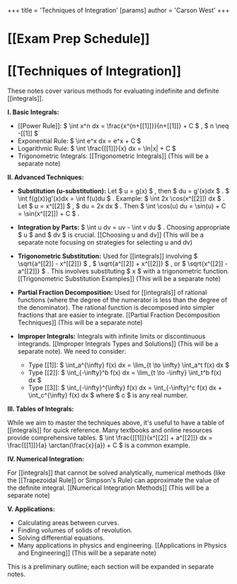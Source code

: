 +++
 title = 'Techniques of Integration'
[params]
	author = 'Carson West'
+++
# [[Exam Prep Schedule]]
# [[Techniques of Integration]]

These notes cover various methods for evaluating indefinite and definite [[integrals]].

**I. Basic Integrals:**

*   [[Power Rule]]:  $ \int x^n dx = \frac{x^{n+[[1]]}}{n+[[1]]} + C $ ,   $ n \neq -[[1]] $ 
*   Exponential Rule:  $ \int e^x dx = e^x + C $ 
*   Logarithmic Rule:  $ \int \frac{[[1]]}{x} dx = \ln|x| + C $ 
*   Trigonometric Integrals:  [[Trigonometric Integrals]] (This will be a separate note)


**II. Advanced Techniques:**

*   **Substitution (u-substitution):**  Let  $ u = g(x) $ , then  $ du = g'(x)dx $ .   $ \int f(g(x))g'(x)dx = \int f(u)du $ .  Example:  $ \int 2x \cos(x^[[2]]) dx $ . Let  $ u = x^[[2]] $ ,  $ du = 2x dx $ . Then  $ \int \cos(u) du = \sin(u) + C = \sin(x^[[2]]) + C $ .

*   **Integration by Parts:**  $ \int u dv = uv - \int v du $ .  Choosing appropriate  $ u $  and  $ dv $  is crucial.  [[Choosing u and dv]] (This will be a separate note focusing on strategies for selecting u and dv)


*   **Trigonometric Substitution:** Used for [[integrals]] involving  $ \sqrt{a^[[2]] - x^[[2]]} $ ,  $ \sqrt{a^[[2]] + x^[[2]]} $ , or  $ \sqrt{x^[[2]] - a^[[2]]} $ .  This involves substituting  $ x $  with a trigonometric function. [[Trigonometric Substitution Examples]] (This will be a separate note)

*   **Partial Fraction Decomposition:** Used for [[integrals]] of rational functions (where the degree of the numerator is less than the degree of the denominator).  The rational function is decomposed into simpler fractions that are easier to integrate. [[Partial Fraction Decomposition Techniques]] (This will be a separate note)


*   **Improper Integrals:** Integrals with infinite limits or discontinuous integrands. [[Improper Integrals Types and Solutions]] (This will be a separate note).  We need to consider:
    *   Type [[1]]:  $ \int_a^{\infty} f(x) dx = \lim_{t \to \infty} \int_a^t f(x) dx $ 
    *   Type [[2]]:  $ \int_{-\infty}^b f(x) dx = \lim_{t \to -\infty} \int_t^b f(x) dx $ 
    *   Type [[3]]:  $ \int_{-\infty}^{\infty} f(x) dx = \int_{-\infty}^c f(x) dx + \int_c^{\infty} f(x) dx $   where  $ c $  is any real number.


**III. Tables of Integrals:**

While we aim to master the techniques above, it's useful to have a table of [[integrals]] for quick reference.  Many textbooks and online resources provide comprehensive tables.  $  \int \frac{[[1]]}{x^[[2]] + a^[[2]]} dx = \frac{[[1]]}{a} \arctan(\frac{x}{a}) + C $  is a common example.


**IV. Numerical Integration:**

For [[integrals]] that cannot be solved analytically, numerical methods (like the [[Trapezoidal Rule]] or Simpson's Rule) can approximate the value of the definite integral. [[Numerical Integration Methods]] (This will be a separate note)

**V. Applications:**

*   Calculating areas between curves.
*   Finding volumes of solids of revolution.
*   Solving differential equations.
*   Many applications in physics and engineering.  [[Applications in Physics and Engineering]] (This will be a separate note)


This is a preliminary outline; each section will be expanded in separate notes.
